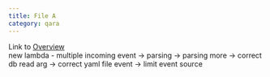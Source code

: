 ```yaml
---
title: File A
category: qara
---
```

Link to [Overview](../overview)  
new lambda - multiple incoming event -> parsing -> parsing more -> correct db read arg -> correct yaml file event -> limit event source
